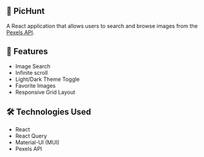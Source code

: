 ## 📸 PicHunt

A React application that allows users to search and browse images from the [Pexels API](https://www.pexels.com/api/).

## 🚀 Features

- Image Search
- Infinite scroll
- Light/Dark Theme Toggle
- Favorite Images
- Responsive Grid Layout

## 🛠️ Technologies Used

- React
- React Query
- Material-UI (MUI)
- Pexels API
